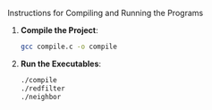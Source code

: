 Instructions for Compiling and Running the Programs

1. **Compile the Project**:
   ```bash
   gcc compile.c -o compile
   ```

2. **Run the Executables**:
   ```bash
   ./compile
   ./redfilter
   ./neighbor
   ```
